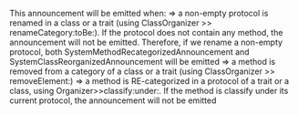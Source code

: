 This announcement will be emitted when:	=> a non-empty protocol is renamed in a class or a trait (using ClassOrganizer >> renameCategory:toBe:). If the protocol does not contain any method, the announcement will not be emitted. Therefore, if we rename a non-empty protocol, both SystemMethodRecategorizedAnnouncement and SystemClassReorganizedAnnouncement will be emitted	=> a method is removed from a category of a class or a trait (using ClassOrganizer >> removeElement:)	=> a method is RE-categorized in a protocol of a trait or a class, using Organizer>>classify:under:.  If the method is classify under its current protocol, the announcement will not be emitted